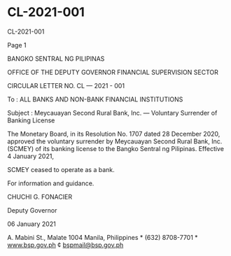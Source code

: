 # CL-2021-001

CL-2021-001

Page 1

BANGKO SENTRAL NG PILIPINAS

OFFICE OF THE DEPUTY GOVERNOR FINANCIAL SUPERVISION SECTOR

CIRCULAR LETTER NO. CL — 2021 - 001

To : ALL BANKS AND NON-BANK FINANCIAL INSTITUTIONS

Subject : Meycauayan Second Rural Bank, Inc. — Voluntary Surrender of Banking License

The Monetary Board, in its Resolution No. 1707 dated 28 December 2020, approved the voluntary surrender by Meycauayan Second Rural Bank, Inc. (SCMEY) of its banking license to the Bangko Sentral ng Pilipinas. Effective 4 January 2021,

SCMEY ceased to operate as a bank.

For information and guidance.

 CHUCHI G. FONACIER

Deputy Governor

06 January 2021

A. Mabini St., Malate 1004 Manila, Philippines * (632) 8708-7701 * www.bsp.gov.ph ¢ bspmail@bsp.gov.ph